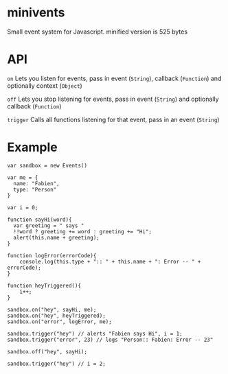 minivents
=========

Small event system for Javascript.
minified version is 525 bytes

API
===

`on`
    Lets you listen for events, 
    pass in event (`String`), callback (`Function`) and optionally context (`Object`)
    
`off`
    Lets you stop listening for events, 
    pass in event (`String`) and optionally callback (`Function`)
    
`trigger`
    Calls all functions listening for that event, 
    pass in an event (`String`)
    
Example
=======

    var sandbox = new Events()

    var me = {
      name: "Fabien",
      type: "Person"
    }
    
    var i = 0;
    
    function sayHi(word){
      var greeting = " says "
      !!word ? greeting += word : greeting += "Hi";
      alert(this.name + greeting);
    }
    
    function logError(errorCode){
        console.log(this.type + ":: " + this.name + ": Error -- " + errorCode);
    }
    
    function heyTriggered(){
        i++; 
    }
  
    sandbox.on("hey", sayHi, me);
    sandbox.on("hey", heyTriggered);
    sandbox.on("error", logError, me);

    sandbox.trigger("hey") // alerts "Fabien says Hi", i = 1;
    sandbox.trigger("error", 23) // logs "Person:: Fabien: Error -- 23"
    
    sandbox.off("hey", sayHi);
    
    sandbox.trigger("hey") // i = 2;

    

